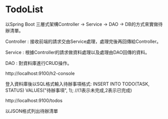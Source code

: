 # TodoList

以Spring Boot 三層式架構Controller -> Service -> DAO -> DB的方式來實做待辦清單。

Controller : 接收前端的請求交由Service處理，處理完後再回傳給Controller。

Service : 根據Controller的請求做資料處理以及處理由DAO回傳的資料。

DAO : 對資料庫進行CRUD操作。

http://localhost:9100/h2-console

登入資料庫後以SQL格式輸入待辦事項格式: INSERT INTO TODO(TASK, STATUS) VALUES("待辦事項", 1); //(1表示未完成,2表示已完成)

http://localhost:9100/todos

以JSON格式列出待辦清單
